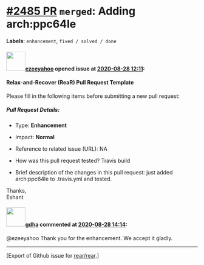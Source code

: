 [\#2485 PR](https://github.com/rear/rear/pull/2485) `merged`: Adding arch:ppc64le
=================================================================================

**Labels**: `enhancement`, `fixed / solved / done`

#### <img src="https://avatars.githubusercontent.com/u/3622762?u=f5ec67de934e4411fca3ed67bdc081fef14e1c89&v=4" width="50">[ezeeyahoo](https://github.com/ezeeyahoo) opened issue at [2020-08-28 12:11](https://github.com/rear/rear/pull/2485):

#### Relax-and-Recover (ReaR) Pull Request Template

Please fill in the following items before submitting a new pull request:

##### Pull Request Details:

-   Type: **Enhancement**

-   Impact: **Normal**

-   Reference to related issue (URL): NA

-   How was this pull request tested? Travis build

-   Brief description of the changes in this pull request: just added
    arch:ppc64le to .travis.yml and tested.

Thanks,  
Eshant

#### <img src="https://avatars.githubusercontent.com/u/888633?u=cdaeb31efcc0048d3619651aa18dd4b76e636b21&v=4" width="50">[gdha](https://github.com/gdha) commented at [2020-08-28 14:14](https://github.com/rear/rear/pull/2485#issuecomment-682599360):

@ezeeyahoo Thank you for the enhancement. We accept it gladly.

------------------------------------------------------------------------

\[Export of Github issue for
[rear/rear](https://github.com/rear/rear).\]
